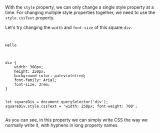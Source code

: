 With the `style` property, we can only
change a single style property at a time.
For changing multiple style properties
together, we need to use the `style.cssText`
property.

Let's try changing the `width` and
`font-size` of
this square `div`:

<Editor lang="javascript">
<code>
<panel lang="html">
<div>Hello</div>
</panel>
<panel lang="css">
div {
    width: 300px;
    height: 250px;
    background-color: palevioletred;
    font-family: Arial;
    font-size: 3rem;
}
</panel>
<panel lang="javascript">
let squareDiv = document.querySelector('div');
squareDiv.style.cssText = 'width: 250px; font-weight: 700';
</panel>
</code>
</Editor>

As you can see, in this property
we can simply write CSS the way
we normally write it, with hyphens
in long property names.